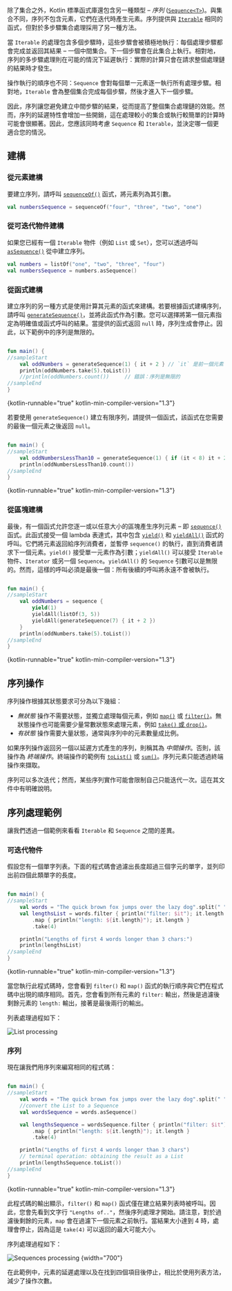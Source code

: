 [//]: # (title: 序列)

除了集合之外，Kotlin 標準函式庫還包含另一種類型 – _序列_ ([`Sequence<T>`](https://kotlinlang.org/api/latest/jvm/stdlib/kotlin.sequences/-sequence/index.html))。與集合不同，序列不包含元素，它們在迭代時產生元素。序列提供與 [`Iterable`](https://kotlinlang.org/api/latest/jvm/stdlib/kotlin.collections/-iterable/index.html) 相同的函式，但對於多步驟集合處理採用了另一種方法。

當 `Iterable` 的處理包含多個步驟時，這些步驟會被積極地執行：每個處理步驟都會完成並返回其結果 – 一個中間集合。下一個步驟會在此集合上執行。相對地，序列的多步驟處理則在可能的情況下延遲執行：實際的計算只會在請求整個處理鏈的結果時才發生。

操作執行的順序也不同：`Sequence` 會對每個單一元素逐一執行所有處理步驟。相對地，`Iterable` 會為整個集合完成每個步驟，然後才進入下一個步驟。

因此，序列讓您避免建立中間步驟的結果，從而提高了整個集合處理鏈的效能。然而，序列的延遲特性會增加一些開銷，這在處理較小的集合或執行較簡單的計算時可能會很顯著。因此，您應該同時考慮 `Sequence` 和 `Iterable`，並決定哪一個更適合您的情況。

## 建構

### 從元素建構

要建立序列，請呼叫 [`sequenceOf()`](https://kotlinlang.org/api/latest/jvm/stdlib/kotlin.sequences/sequence-of.html) 函式，將元素列為其引數。

```kotlin
val numbersSequence = sequenceOf("four", "three", "two", "one")
```

### 從可迭代物件建構

如果您已經有一個 `Iterable` 物件（例如 `List` 或 `Set`），您可以透過呼叫 [`asSequence()`](https://kotlinlang.org/api/latest/jvm/stdlib/kotlin.collections/as-sequence.html) 從中建立序列。

```kotlin
val numbers = listOf("one", "two", "three", "four")
val numbersSequence = numbers.asSequence()

```

### 從函式建構

建立序列的另一種方式是使用計算其元素的函式來建構。若要根據函式建構序列，請呼叫 [`generateSequence()`](https://kotlinlang.org/api/latest/jvm/stdlib/kotlin.sequences/generate-sequence.html)，並將此函式作為引數。您可以選擇將第一個元素指定為明確值或函式呼叫的結果。當提供的函式返回 `null` 時，序列生成會停止。因此，以下範例中的序列是無限的。

```kotlin

fun main() {
//sampleStart
    val oddNumbers = generateSequence(1) { it + 2 } // `it` 是前一個元素
    println(oddNumbers.take(5).toList())
    //println(oddNumbers.count())     // 錯誤：序列是無限的
//sampleEnd
}
```
{kotlin-runnable="true" kotlin-min-compiler-version="1.3"}

若要使用 `generateSequence()` 建立有限序列，請提供一個函式，該函式在您需要的最後一個元素之後返回 `null`。

```kotlin

fun main() {
//sampleStart
    val oddNumbersLessThan10 = generateSequence(1) { if (it < 8) it + 2 else null }
    println(oddNumbersLessThan10.count())
//sampleEnd
}
```
{kotlin-runnable="true" kotlin-min-compiler-version="1.3"}

### 從區塊建構

最後，有一個函式允許您逐一或以任意大小的區塊產生序列元素 – 即 [`sequence()`](https://kotlinlang.org/api/latest/jvm/stdlib/kotlin.sequences/sequence.html) 函式。此函式接受一個 lambda 表達式，其中包含 [`yield()`](https://kotlinlang.org/api/latest/jvm/stdlib/kotlin.sequences/-sequence-scope/yield.html) 和 [`yieldAll()`](https://kotlinlang.org/api/latest/jvm/stdlib/kotlin.sequences/-sequence-scope/yield-all.html) 函式的呼叫。它們將元素返回給序列消費者，並暫停 `sequence()` 的執行，直到消費者請求下一個元素。`yield()` 接受單一元素作為引數；`yieldAll()` 可以接受 `Iterable` 物件、`Iterator` 或另一個 `Sequence`。`yieldAll()` 的 `Sequence` 引數可以是無限的。然而，這樣的呼叫必須是最後一個：所有後續的呼叫將永遠不會被執行。

```kotlin

fun main() {
//sampleStart
    val oddNumbers = sequence {
        yield(1)
        yieldAll(listOf(3, 5))
        yieldAll(generateSequence(7) { it + 2 })
    }
    println(oddNumbers.take(5).toList())
//sampleEnd
}
```
{kotlin-runnable="true" kotlin-min-compiler-version="1.3"}

## 序列操作

序列操作根據其狀態要求可分為以下幾組：

*   _無狀態_ 操作不需要狀態，並獨立處理每個元素，例如 [`map()`](collection-transformations.md#map) 或 [`filter()`](collection-filtering.md)。無狀態操作也可能需要少量常數狀態來處理元素，例如 [`take()` 或 `drop()`](collection-parts.md)。
*   _有狀態_ 操作需要大量狀態，通常與序列中的元素數量成比例。

如果序列操作返回另一個以延遲方式產生的序列，則稱其為 _中間操作_。否則，該操作為 _終端操作_。終端操作的範例有 [`toList()`](constructing-collections.md#copy) 或 [`sum()`](collection-aggregate.md)。序列元素只能透過終端操作來擷取。

序列可以多次迭代；然而，某些序列實作可能會限制自己只能迭代一次。這在其文件中有明確說明。

## 序列處理範例

讓我們透過一個範例來看看 `Iterable` 和 `Sequence` 之間的差異。

### 可迭代物件

假設您有一個單字列表。下面的程式碼會過濾出長度超過三個字元的單字，並列印出前四個此類單字的長度。

```kotlin

fun main() {    
//sampleStart
    val words = "The quick brown fox jumps over the lazy dog".split(" ")
    val lengthsList = words.filter { println("filter: $it"); it.length > 3 }
        .map { println("length: ${it.length}"); it.length }
        .take(4)

    println("Lengths of first 4 words longer than 3 chars:")
    println(lengthsList)
//sampleEnd
}
```
{kotlin-runnable="true" kotlin-min-compiler-version="1.3"}

當您執行此程式碼時，您會看到 `filter()` 和 `map()` 函式的執行順序與它們在程式碼中出現的順序相同。首先，您會看到所有元素的 `filter:` 輸出，然後是過濾後剩餘元素的 `length:` 輸出，接著是最後兩行的輸出。

列表處理過程如下：

![List processing](list-processing.svg)

### 序列

現在讓我們用序列來編寫相同的程式碼：

```kotlin

fun main() {
//sampleStart
    val words = "The quick brown fox jumps over the lazy dog".split(" ")
    //convert the List to a Sequence
    val wordsSequence = words.asSequence()

    val lengthsSequence = wordsSequence.filter { println("filter: $it"); it.length > 3 }
        .map { println("length: ${it.length}"); it.length }
        .take(4)

    println("Lengths of first 4 words longer than 3 chars")
    // terminal operation: obtaining the result as a List
    println(lengthsSequence.toList())
//sampleEnd
}
```
{kotlin-runnable="true" kotlin-min-compiler-version="1.3"}

此程式碼的輸出顯示，`filter()` 和 `map()` 函式僅在建立結果列表時被呼叫。因此，您會先看到文字行 `"Lengths of.."`，然後序列處理才開始。請注意，對於過濾後剩餘的元素，`map` 會在過濾下一個元素之前執行。當結果大小達到 4 時，處理會停止，因為這是 `take(4)` 可以返回的最大可能大小。

序列處理過程如下：

![Sequences processing](sequence-processing.svg) {width="700"}

在此範例中，元素的延遲處理以及在找到四個項目後停止，相比於使用列表方法，減少了操作次數。